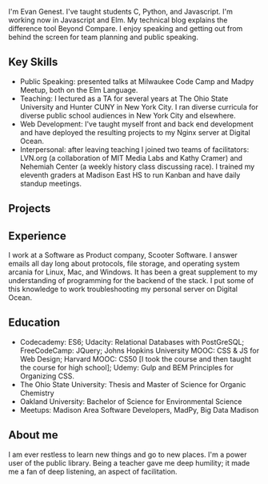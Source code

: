 I'm Evan Genest.  I've taught students C, Python, and Javascript. I'm working now in Javascript and Elm.  My technical blog explains the difference tool Beyond Compare.  I enjoy speaking and getting out from behind the screen for team planning and public speaking.

## Key Skills
* Public Speaking:  presented talks at Milwaukee Code Camp and Madpy Meetup, both on the Elm Language.
* Teaching:  I lectured as a TA for several years at The Ohio State University and Hunter CUNY in New York City.  I ran  diverse curricula for  diverse public school audiences in New York City and elsewhere.
* Web Development: I've taught myself front and back end development and have deployed the resulting projects to my Nginx server at Digital Ocean.
* Interpersonal: after leaving teaching I joined two teams of facilitators: LVN.org (a collaboration of MIT Media Labs and Kathy Cramer) and Nehemiah Center (a weekly history class discussing race).  I trained my eleventh graders at Madison East HS to run Kanban and have daily standup meetings.

## Projects

## Experience
I work at a Software as Product company, Scooter Software.  I answer emails all day long about protocols, file storage, and operating system arcania for Linux, Mac, and Windows.  It has been a great supplement to my understanding of programming for the backend of the stack. 
I put some of this knowledge to work troubleshooting my personal server on Digital Ocean.

## Education
* Codecademy: ES6; Udacity: Relational Databases with PostGreSQL; FreeCodeCamp: JQuery; Johns Hopkins University MOOC: CSS & JS for Web Design; Harvard MOOC: CS50 [I took the course and then taught the course for high school]; Udemy: Gulp and BEM Principles for Organizing CSS.
* The Ohio State University: Thesis and Master of Science for Organic Chemistry
* Oakland University: Bachelor of Science for Environmental Science
* Meetups: Madison Area Software Developers, MadPy, Big Data Madison

## About me
I am ever restless to learn new things and go to new places. I'm a power user of the public library.  Being a teacher gave me deep humility; it made me a fan of deep listening, an aspect of facilitation.  

